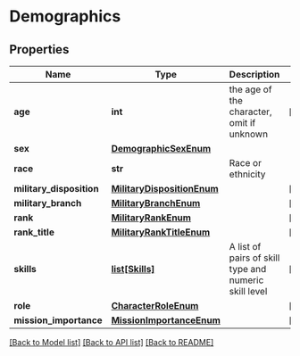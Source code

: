 # Demographics

## Properties
Name | Type | Description | Notes
------------ | ------------- | ------------- | -------------
**age** | **int** | the age of the character, omit if unknown | [optional] 
**sex** | [**DemographicSexEnum**](DemographicSexEnum.md) |  | 
**race** | **str** | Race or ethnicity | 
**military_disposition** | [**MilitaryDispositionEnum**](MilitaryDispositionEnum.md) |  | [optional] 
**military_branch** | [**MilitaryBranchEnum**](MilitaryBranchEnum.md) |  | [optional] 
**rank** | [**MilitaryRankEnum**](MilitaryRankEnum.md) |  | [optional] 
**rank_title** | [**MilitaryRankTitleEnum**](MilitaryRankTitleEnum.md) |  | [optional] 
**skills** | [**list[Skills]**](Skills.md) | A list of pairs of skill type and numeric skill level | [optional] 
**role** | [**CharacterRoleEnum**](CharacterRoleEnum.md) |  | [optional] 
**mission_importance** | [**MissionImportanceEnum**](MissionImportanceEnum.md) |  | [optional] 

[[Back to Model list]](../README.md#documentation-for-models) [[Back to API list]](../README.md#documentation-for-api-endpoints) [[Back to README]](../README.md)

